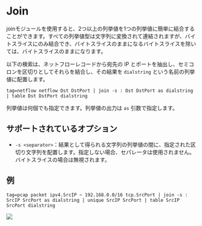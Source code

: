 # Join

joinモジュールを使用すると、2つ以上の列挙値を1つの列挙値に簡単に結合することができます。すべての列挙値型は文字列に変換されて連結されますが、バイトスライスにのみ結合でき、バイトスライスのままになるバイトスライスを除いては、バイトスライスのままになります。

以下の検索は、ネットフローレコードから宛先の IP とポートを抽出し、セミコロンを区切りとしてそれらを結合し、その結果を `dialstring` という名前の列挙値に配置します。

```
tag=netflow netflow Dst DstPort | join -s : Dst DstPort as dialstring | table Dst DstPort dialstring
```

列挙値は何個でも指定できます。列挙値の出力は `as` 引数で指定します。

## サポートされているオプション

* `-s <separator>`：結果として得られる文字列の列挙値の間に、指定された区切り文字列を配置します。指定しない場合、セパレータは使用されません。バイトスライスの場合は無視されます。

## 例

```
tag=pcap packet ipv4.SrcIP ~ 192.168.0.0/16 tcp.SrcPort | join -s : SrcIP SrcPort as dialstring | unique SrcIP SrcPort | table SrcIP SrcPort dialstring
```
![](join.png)
